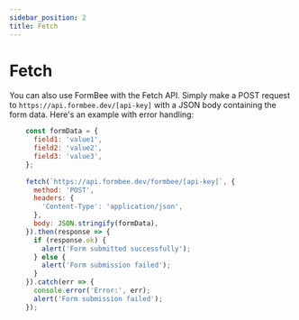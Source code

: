 ```yaml
---
sidebar_position: 2
title: Fetch
---
```


# Fetch

You can also use FormBee with the Fetch API. Simply make a POST request to `https://api.formbee.dev/[api-key]` with a JSON body containing the form data. Here's an example with error handling:

```js
    const formData = {
      field1: 'value1',
      field2: 'value2',
      field3: 'value3',
    };
    
    fetch(`https://api.formbee.dev/formbee/[api-key]`, {
      method: 'POST',
      headers: {
        'Content-Type': 'application/json',
      },
      body: JSON.stringify(formData),
    }).then(response => {
      if (response.ok) {
        alert('Form submitted successfully');
      } else {
        alert('Form submission failed');
      }
    }).catch(err => {
      console.error('Error:', err);
      alert('Form submission failed');
    });
```